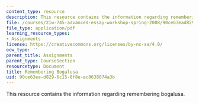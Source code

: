 ```yaml
---
content_type: resource
description: This resource contains the information regarding remembering bogalusa.
file: /courses/21w-745-advanced-essay-workshop-spring-2008/90ce63ead8296c158f8eec8638074a3b_MIT21W_745S08_rembrg_bogsa.pdf
file_type: application/pdf
learning_resource_types:
- Assignments
license: https://creativecommons.org/licenses/by-nc-sa/4.0/
ocw_type: ''
parent_title: Assignments
parent_type: CourseSection
resourcetype: Document
title: Remembering Bogalusa
uid: 90ce63ea-d829-6c15-8f8e-ec8638074a3b
---
```

This resource contains the information regarding remembering bogalusa.